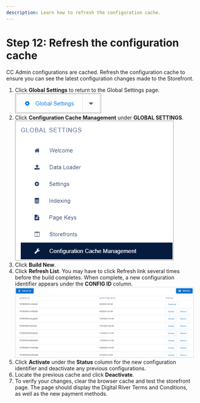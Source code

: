 ```yaml
---
description: Learn how to refresh the configuration cache.
---
```


# Step 12: Refresh the configuration cache

CC Admin configurations are cached. Refresh the configuration cache to ensure you can see the latest configuration changes made to the Storefront.

1. Click **Global Settings** to return to the Global Settings page. \
   ![](../.gitbook/assets/Global-settings-button.png)
2. Click **Configuration Cache Management** under **GLOBAL SETTINGS**. \
   ![](../.gitbook/assets/Configuration-Cache-Management.png)
3. Click **Build New**.
4. Click **Refresh List**. You may have to click Refresh link several times before the build completes. When complete, a new configuration identifier appears under the **CONFIG ID** column.\
   &#x20;![](../.gitbook/assets/Refresh-list.png)
5. Click **Activate** under the **Status** column for the new configuration identifier and deactivate any previous configurations.
6. Locate the previous cache and click **Deactivate**.
7. To verify your changes, clear the browser cache and test the storefront page. The page should display the Digital River Terms and Conditions, as well as the new payment methods.
